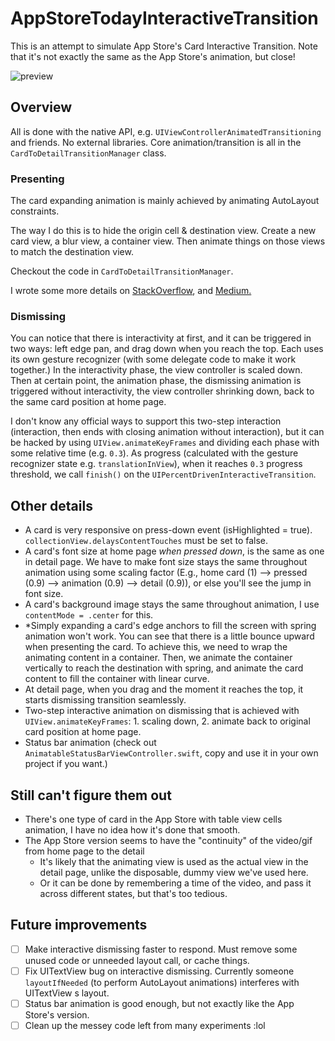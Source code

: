 # AppStoreTodayInteractiveTransition
This is an attempt to simulate App Store's Card Interactive Transition. Note that it's not exactly the same as the App Store's animation, but close!

![preview](https://raw.githubusercontent.com/aunnnn/AppStoreiOS11InteractiveTransition/master/appstoreios11.gif)

## Overview

All is done with the native API, e.g. `UIViewControllerAnimatedTransitioning` and friends. No external libraries. Core animation/transition is all in the `CardToDetailTransitionManager` class.

### Presenting

The card expanding animation is mainly achieved by animating AutoLayout constraints.

The way I do this is to hide the origin cell & destination view. Create a new card view, a blur view, a container view. Then animate things on those views to match the destination view.

Checkout the code in `CardToDetailTransitionManager`.

I wrote some more details on [StackOverflow](https://stackoverflow.com/a/49956446/6666165), and [Medium.](https://medium.com/@aunnnn/making-app-store-today-ios-11-custom-transition-part-1-presentation-9e4ef99e75d3)

### Dismissing
You can notice that there is interactivity at first, and it can be triggered in two ways: left edge pan, and drag down when you reach the top. Each uses its own gesture recognizer (with some delegate code to make it work together.)  In the interactivity phase, the view controller is scaled down. Then at certain point, the animation phase, the dismissing animation is triggered without interactivity, the view controller shrinking down, back to the same card position at home page.

I don't know any official ways to support this two-step interaction (interaction, then ends with closing animation without interaction), but it can be hacked by using `UIView.animateKeyFrames` and dividing each phase with some relative time (e.g. `0.3`). As progress (calculated with the gesture recognizer state e.g. `translationInView`), when it reaches `0.3` progress threshold, we call `finish()` on the `UIPercentDrivenInteractiveTransition`.


## Other details
- A card is very responsive on press-down event (isHighlighted = true). `collectionView.delaysContentTouches` must be set to false.
- A card's font size at home page *when pressed down*, is the same as one in detail page. We have to make font size stays the same throughout animation using some scaling factor (E.g., home card (1) --> pressed (0.9) --> animation (0.9) --> detail (0.9)), or else you'll see the jump in font size.
- A card's background image stays the same throughout animation, I use `contentMode = .center` for this.
- \*Simply expanding a card's edge anchors to fill the screen with spring animation won't work. You can see that there is a little bounce upward when presenting the card. To achieve this, we need to wrap the animating content in a container. Then, we animate the container vertically to reach the destination with spring, and animate the card content to fill the container with linear curve.
- At detail page, when you drag and the moment it reaches the top, it starts dismissing transition seamlessly.
- Two-step interactive animation on dismissing that is achieved with `UIView.animateKeyFrames`: 1. scaling down, 2. animate back to original card position at home page.
- Status bar animation (check out `AnimatableStatusBarViewController.swift`, copy and use it in your own project if you want.)

## Still can't figure them out
- There's one type of card in the App Store with table view cells animation, I have no idea how it's done that smooth.
- The App Store version seems to have the "continuity" of the video/gif from home page to the detail
  - It's likely that the animating view is used as the actual view in the detail page, unlike the disposable, dummy view we've used here.
  - Or it can be done by remembering a time of the video, and pass it across different states, but that's too tedious.

## Future improvements
- [ ] Make interactive dismissing faster to respond. Must remove some unused code or unneeded layout call, or cache things.
- [ ] Fix UITextView bug on interactive dismissing. Currently someone `layoutIfNeeded` (to perform AutoLayout animations) interferes with UITextView
s layout.
- [ ] Status bar animation is good enough, but not exactly like the App Store's version.
- [ ] Clean up the messey code left from many experiments :lol
